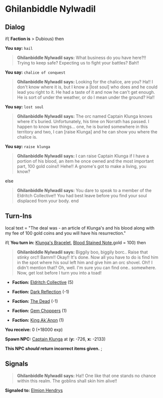 # Ghilanbiddle Nylwadil
## Dialog

if( **Faction is** > Dubious) then


**You say:** `hail`




>**Ghilanbiddle Nylwadil says:** What business do you have here?!! Trying to keep safe? Expecting us to fight your battles? Bah!!


**You say:** `chalice of conquest`




>**Ghilanbiddle Nylwadil says:** Looking for the chalice, are you? Ha!! I don't know where it is, but I know a [lost soul] who does and he could lead you right to it. He had a taste of it and now he can't get enough. He is sort of under the weather, or do I mean under the ground? Ha!!


**You say:** `lost soul`




>**Ghilanbiddle Nylwadil says:** The orc named Captain Klunga knows where it's buried. Unfortunately, his time on Norrath has passed. I happen to know two things... one, he is buried somewhere in this territory and two, I can [raise Klunga] and he can show you where the chalice is.


**You say:** `raise klunga`




>**Ghilanbiddle Nylwadil says:** I can raise Captain Klunga if I have a portion of his blood, an item he once owned and the most important part, 100 gold coins!! Hehe!! A gnome's got to make a living, you know?


else


>**Ghilanbiddle Nylwadil says:** You dare to speak to a member of the Eldritch Collective!! You had best leave before you find your soul displaced from your body.
end

## Turn-Ins



local text = "The deal was - an article of Klunga's and his blood along with my fee of 100 gold coins and you will have his resurrection."


if( **You turn in:** [Klunga's Bracelet](/item/12280), [Blood Stained Note](/item/18946),gold = 100) then


>**Ghilanbiddle Nylwadil says:** Biggily boo, biggily borc.. Raise that stinky orc!! Bamm!! Okay!! It's done. Now all you have to do is find him in the spot where his soul left him and give him an orc shovel. Oh!! I didn't mention that? Oh, well. I'm sure you can find one.. somewhere. Now, get lost before I turn you into a toad!





* __Faction:__ [Eldritch Collective](/faction/245) (5)


* __Faction:__ [Dark Reflection](/faction/238) (-1)


* __Faction:__ [The Dead](/faction/239) (-1)


* __Faction:__ [Gem Choppers](/faction/255) (1)


* __Faction:__ [King Ak`Anon](/faction/333) (1)


 **You receive:** 0 (+18000 exp)


**Spawn NPC:**  [Captain Klunga](/npc/70072) at (**y:** -726, **x:** -2133)

**This NPC *should* return incorrect items given.**
;
## Signals

>**Ghilanbiddle Nylwadil says:** Ha!! One like that one stands no chance within this realm. The goblins shall skin him alive!!

**Signaled to:**  [Elmion Hendrys](/npc/70005)

